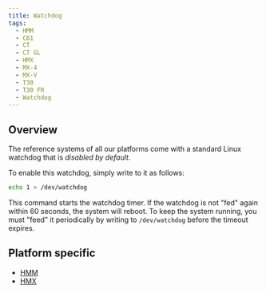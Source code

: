 ```yaml
---
title: Watchdog
tags:
  - HMM
  - C61
  - CT
  - CT GL
  - HMX
  - MX-4
  - MX-V
  - T30
  - T30 FR
  - Watchdog
---
```


## Overview

The reference systems of all our platforms come with a standard Linux watchdog that is *disabled by default*.

To enable this watchdog, simply write to it as follows:

```bash
echo 1 > /dev/watchdog
```

This command starts the watchdog timer. If the watchdog is not "fed" again within 60 seconds, the system will reboot. To keep the system running, you must "feed" it periodically by writing to `/dev/watchdog` before the timeout expires.

## Platform specific
- [HMM](hmm/watchdog.md)
- [HMX](hmx/watchdog.md)
